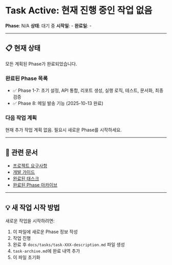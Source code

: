 # Task Active: 현재 진행 중인 작업 없음

**Phase**: N/A
**상태**: 대기 중
**시작일**: -
**완료일**: -

---

## 📋 현재 상태

모든 계획된 Phase가 완료되었습니다.

### 완료된 Phase 목록
- ✅ Phase 1-7: 초기 설정, API 통합, 리포트 생성, 실행 로직, 테스트, 문서화, 최종 검증
- ✅ Phase 8: 메일 발송 기능 (2025-10-13 완료)

### 다음 작업 계획
현재 추가 작업 계획 없음. 필요시 새로운 Phase를 시작하세요.

---

## 🔗 관련 문서

- [프로젝트 요구사항](./project.md)
- [개발 가이드](./dev.md)
- [완료된 태스크](./tasks/)
- [완료된 Phase 아카이브](./task-archive.md)

---

## 💡 새 작업 시작 방법

새로운 작업을 시작하려면:
1. 이 파일에 새로운 Phase 정보 작성
2. 작업 진행
3. 완료 후 `docs/tasks/task-XXX-description.md` 파일 생성
4. `task-archive.md`에 완료 내역 추가
5. 이 파일 초기화
